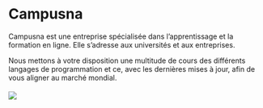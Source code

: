 # Campusna
Campusna est une entreprise spécialisée dans l’apprentissage et la formation en ligne. Elle s’adresse aux universités et aux entreprises.

Nous mettons à votre disposition une multitude de cours des différents langages de programmation et ce, avec les dernières mises à jour, afin de vous aligner au marché mondial.

<img style="margin-top: 5px; max-width: 50%;" src="http://campusna.com/wp-content/uploads/2021/04/Logo-campusna-A.png">
